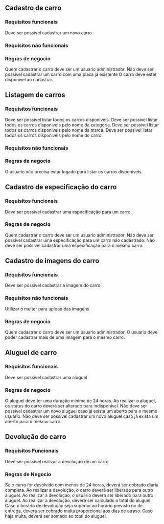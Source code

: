 ## **Cadastro de carro**

### Requisitos funcionais

Deve ser possivel cadastrar um novo carro

### Requisitos não funcionais

### Regras de negocio

Quem cadastrar o carro deve ser um usuario administrador.
Não deve ser possivel cadastrar um carro com uma placa já existente
O carro deve estar disponivel ao cadastrar.

## **Listagem de carros**

### Requisitos funcionais

Deve ser possivel listar todos os carros disponiveis.
Deve ser possivel listar todos os carros disponiveis pelo nome da categoria.
Deve ser possivel listar todos os carros disponiveis pelo nome da marca.
Deve ser possivel listar todos os carros disponiveis pelo nome do carro.

### Requisitos não funcionais

### Regras de negocio

O usuario não precisa estar logado para listar os carros disponiveis.

## **Cadastro de especificação do carro**

### Requisitos funcionais

Deve ser possivel cadastrar uma especificação para um carro.

### Regras de negocio

Quem cadastrar o carro deve ser um usuario administrador.
Não deve ser possivel cadastrar uma especificação para um carro não cadastrado.
Não deve ser possivel cadastrar uma especificação para o mesmo carro.

## **Cadastro de imagens do carro**

### Requisitos funcionais

Deve ser possivel cadastrar a imagem do carro.

### Requisitos não funcionais

Utilizar o multer para upload das imagens.

### Regras de negocio

Quem cadastrar o carro deve ser um usuario administrador.
O usuario deve poder cadastrar mais de uma imagem para o mesmo carro.

## **Aluguel de carro**

### Requisitos funcionais

Deve ser possivel cadastrar uma aluguel

### Regras de negocio

O aluguel deve ter uma duração minima de 24 horas.
Ao realizar o aluguel, os status do carro deverá ser alterado para indisponivel.
Não deve ser possivel cadastrar um novo aluguel caso já exista um aberto para o mesmo usuario.
Não deve ser possivel cadastrar um novo aluguel caso já exista um aberto para o mesmo carro.

## **Devolução do carro**

### Requisitos Funcionais

Deve ser possivel realizar a devolução de um carro

### Regras de Negocio

Se o carro for devolvido com menos de 24 horas, deverá ser cobrado diária completa.
Ao realizar a devolução, o carro deverá ser liberado para outro aluguel.
Ao realizar a devolução, o usuário deverá ser liberado para outro aluguel.
Ao realizar a devolução, deverá ser calculado o total do aluguel.
Caso o horário de devolução seja superior ao horário previsto no de entrega, deverá ser cobrado multa proporcional aos dias de atraso.
Caso haja multa, deverá ser somado ao total do aluguel.

